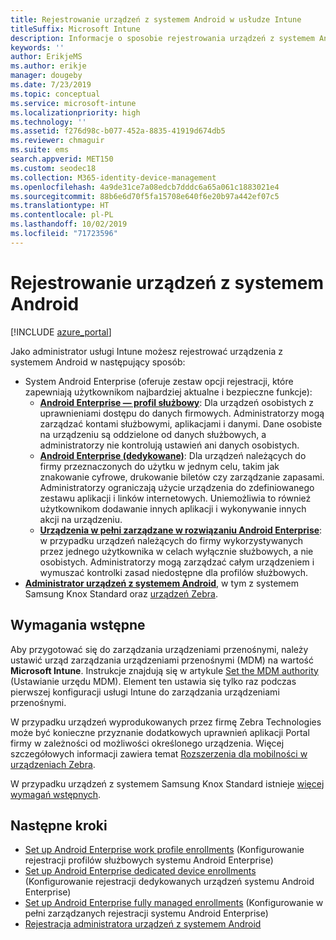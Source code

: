 ```yaml
---
title: Rejestrowanie urządzeń z systemem Android w usłudze Intune
titleSuffix: Microsoft Intune
description: Informacje o sposobie rejestrowania urządzeń z systemem Android w usłudze Intune.
keywords: ''
author: ErikjeMS
ms.author: erikje
manager: dougeby
ms.date: 7/23/2019
ms.topic: conceptual
ms.service: microsoft-intune
ms.localizationpriority: high
ms.technology: ''
ms.assetid: f276d98c-b077-452a-8835-41919d674db5
ms.reviewer: chmaguir
ms.suite: ems
search.appverid: MET150
ms.custom: seodec18
ms.collection: M365-identity-device-management
ms.openlocfilehash: 4a9de31ce7a08edcb7dddc6a65a061c1883021e4
ms.sourcegitcommit: 88b6e6d70f5fa15708e640f6e20b97a442ef07c5
ms.translationtype: HT
ms.contentlocale: pl-PL
ms.lasthandoff: 10/02/2019
ms.locfileid: "71723596"
---
```

# <a name="enroll-android-devices"></a>Rejestrowanie urządzeń z systemem Android

[!INCLUDE [azure_portal](../includes/azure_portal.md)]

Jako administrator usługi Intune możesz rejestrować urządzenia z systemem Android w następujący sposób:
- System Android Enterprise (oferuje zestaw opcji rejestracji, które zapewniają użytkownikom najbardziej aktualne i bezpieczne funkcje):
    - [**Android Enterprise — profil służbowy**](android-work-profile-enroll.md): Dla urządzeń osobistych z uprawnieniami dostępu do danych firmowych. Administratorzy mogą zarządzać kontami służbowymi, aplikacjami i danymi. Dane osobiste na urządzeniu są oddzielone od danych służbowych, a administratorzy nie kontrolują ustawień ani danych osobistych. 
    - [**Android Enterprise (dedykowane)**](android-kiosk-enroll.md): Dla urządzeń należących do firmy przeznaczonych do użytku w jednym celu, takim jak znakowanie cyfrowe, drukowanie biletów czy zarządzanie zapasami. Administratorzy ograniczają użycie urządzenia do zdefiniowanego zestawu aplikacji i linków internetowych. Uniemożliwia to również użytkownikom dodawanie innych aplikacji i wykonywanie innych akcji na urządzeniu.
    - [**Urządzenia w pełni zarządzane w rozwiązaniu Android Enterprise**](android-fully-managed-enroll.md): w przypadku urządzeń należących do firmy wykorzystywanych przez jednego użytkownika w celach wyłącznie służbowych, a nie osobistych. Administratorzy mogą zarządzać całym urządzeniem i wymuszać kontrolki zasad niedostępne dla profilów służbowych. 
- [**Administrator urządzeń z systemem Android**](android-enroll-device-administrator.md), w tym z systemem Samsung Knox Standard oraz [urządzeń Zebra](../configuration/android-zebra-mx-overview.md). 

## <a name="prerequisites"></a>Wymagania wstępne

Aby przygotować się do zarządzania urządzeniami przenośnymi, należy ustawić urząd zarządzania urządzeniami przenośnymi (MDM) na wartość **Microsoft Intune**. Instrukcje znajdują się w artykule [Set the MDM authority](../fundamentals/mdm-authority-set.md) (Ustawianie urzędu MDM). Element ten ustawia się tylko raz podczas pierwszej konfiguracji usługi Intune do zarządzania urządzeniami przenośnymi.

W przypadku urządzeń wyprodukowanych przez firmę Zebra Technologies może być konieczne przyznanie dodatkowych uprawnień aplikacji Portal firmy w zależności od możliwości określonego urządzenia. Więcej szczegółowych informacji zawiera temat [Rozszerzenia dla mobilności w urządzeniach Zebra](../configuration/android-zebra-mx-overview.md).

W przypadku urządzeń z systemem Samsung Knox Standard istnieje [więcej wymagań wstępnych](android-samsung-knox-mobile-enroll.md).

## <a name="next-steps"></a>Następne kroki

- [Set up Android Enterprise work profile enrollments](android-work-profile-enroll.md) (Konfigurowanie rejestracji profilów służbowych systemu Android Enterprise)
- [Set up Android Enterprise dedicated device enrollments](android-kiosk-enroll.md) (Konfigurowanie rejestracji dedykowanych urządzeń systemu Android Enterprise)
- [Set up Android Enterprise fully managed enrollments](android-fully-managed-enroll.md) (Konfigurowanie w pełni zarządzanych rejestracji systemu Android Enterprise)
- [Rejestracja administratora urządzeń z systemem Android](android-enroll-device-administrator.md)

